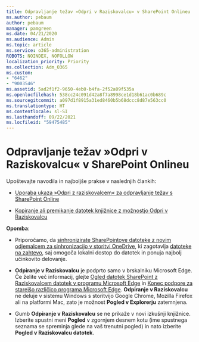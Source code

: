 ```yaml
---
title: Odpravljanje težav »Odpri v Raziskovalcu« v SharePoint Onlineu
ms.author: pebaum
author: pebaum
manager: pamgreen
ms.date: 04/21/2020
ms.audience: Admin
ms.topic: article
ms.service: o365-administration
ROBOTS: NOINDEX, NOFOLLOW
localization_priority: Priority
ms.collection: Adm_O365
ms.custom:
- "6462"
- "9003546"
ms.assetid: 5ad2f1f2-9650-4eb0-b4fa-2f52a09f535a
ms.openlocfilehash: 538cc24c091d42a8f7a8998ce1d18b61ac0b689c
ms.sourcegitcommit: a097d1f8915a31ed8460b5b68dccc8d87e563cc0
ms.translationtype: HT
ms.contentlocale: sl-SI
ms.lasthandoff: 09/22/2021
ms.locfileid: "59475485"
---
```

# <a name="troubleshoot-open-with-explorer-issues-in-sharepoint-online"></a>Odpravljanje težav »Odpri v Raziskovalcu« v SharePoint Onlineu

Upoštevajte navodila in najboljše prakse v naslednjih člankih:

- [Uporaba ukaza »Odpri z raziskovalcem« za odpravljanje težav s SharePoint Online](https://docs.microsoft.com/sharepoint/troubleshoot/lists-and-libraries/troubleshoot-issues-using-open-with-explorer)

- [Kopiranje ali premikanje datotek knjižnice z možnostjo Odpri v Raziskovalcu](https://support.microsoft.com/office/copy-or-move-library-files-by-using-open-with-explorer-aaee7bfb-e2a1-42ee-8fc0-bcc0754f04d2?ui=en-us&rs=en-us&ad=us)

**Opomba**:
- Priporočamo, da [sinhronizirate SharePointove datoteke z novim odjemalcem za sinhronizacijo v storitvi OneDrive](https://support.microsoft.com/office/sync-sharepoint-and-teams-files-with-your-computer-6de9ede8-5b6e-4503-80b2-6190f3354a88?ui=en-us&rs=en-us&ad=us), ki zagotavlja [datoteke na zahtevo](https://support.microsoft.com/office/save-disk-space-with-onedrive-files-on-demand-for-windows-10-0e6860d3-d9f3-4971-b321-7092438fb38e?ui=en-us&rs=en-us&ad=us), saj omogoča lokalni dostop do datotek in ponuja najbolj učinkovito delovanje.

- **Odpiranje v Raziskovalcu** je podprto samo v brskalniku Microsoft Edge. Če želite več informacij, glejte [Ogled datotek SharePoint z Raziskovalcem datotek v programu Microsoft Edge](https://docs.microsoft.com/SharePoint/sharepoint-view-in-edge) in [Konec podpore za starejšo različico programa Microsoft Edge](https://docs.microsoft.com/lifecycle/announcements/m365-ie11-microsoft-edge-legacy). **Odpiranje v Raziskovalcu** ne deluje v sistemu Windows s storitvijo Google Chrome, Mozilla Firefox ali na platformi Mac, zato je možnost **Pogled v Explorerju** zatemnjena.

- Gumb **Odpiranje v Raziskovalcu** se ne prikaže v novi izkušnji knjižnice. Izberite spustni meni **Pogled** v zgornjem desnem kotu (ime spustnega seznama se spreminja glede na vaš trenutni pogled) in nato izberite **Pogled v Raziskovalcu datotek**.


